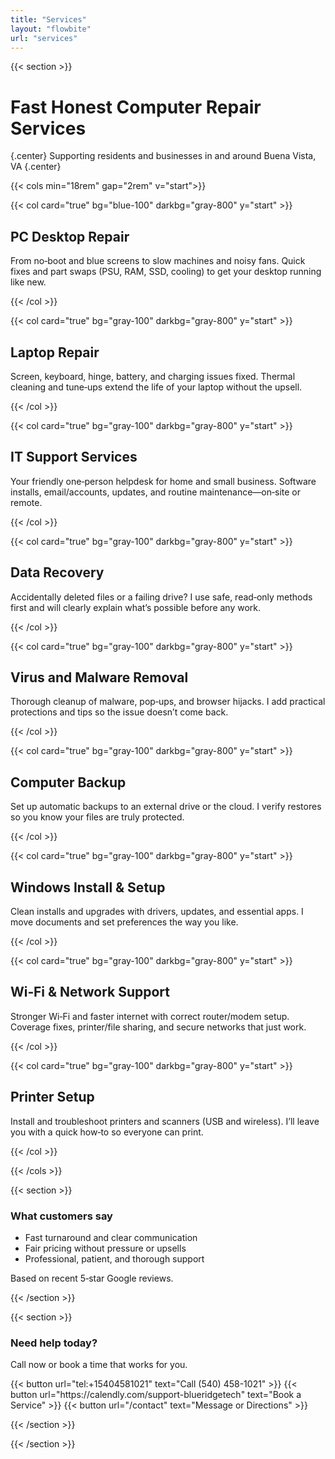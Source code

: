 ```yaml
---
title: "Services"
layout: "flowbite"
url: "services"
---
```



{{< section >}}

# Fast Honest Computer Repair Services
{.center}
Supporting residents and businesses in and around Buena Vista, VA
{.center}


{{< cols min="18rem" gap="2rem" v="start">}}

{{< col card="true" bg="blue-100" darkbg="gray-800" y="start" >}}

## PC Desktop Repair

From no‑boot and blue screens to slow machines and noisy fans. Quick fixes and part swaps (PSU, RAM, SSD, cooling) to get your desktop running like new.

{{< /col >}}

{{< col card="true" bg="gray-100" darkbg="gray-800" y="start" >}}

## Laptop Repair

Screen, keyboard, hinge, battery, and charging issues fixed. Thermal cleaning and tune‑ups extend the life of your laptop without the upsell.

{{< /col >}}

{{< col card="true" bg="gray-100" darkbg="gray-800" y="start" >}}

## IT Support Services

Your friendly one‑person helpdesk for home and small business. Software installs, email/accounts, updates, and routine maintenance—on‑site or remote.

{{< /col >}}

{{< col card="true" bg="gray-100" darkbg="gray-800" y="start" >}}

## Data Recovery

Accidentally deleted files or a failing drive? I use safe, read‑only methods first and will clearly explain what’s possible before any work.

{{< /col >}}

{{< col card="true" bg="gray-100" darkbg="gray-800" y="start" >}}

## Virus and Malware Removal

Thorough cleanup of malware, pop‑ups, and browser hijacks. I add practical protections and tips so the issue doesn’t come back.

{{< /col >}}

{{< col card="true" bg="gray-100" darkbg="gray-800" y="start" >}}

## Computer Backup

Set up automatic backups to an external drive or the cloud. I verify restores so you know your files are truly protected.

{{< /col >}}

{{< col card="true" bg="gray-100" darkbg="gray-800" y="start" >}}

## Windows Install & Setup

Clean installs and upgrades with drivers, updates, and essential apps. I move documents and set preferences the way you like.

{{< /col >}}

{{< col card="true" bg="gray-100" darkbg="gray-800" y="start" >}}

## Wi‑Fi & Network Support

Stronger Wi‑Fi and faster internet with correct router/modem setup. Coverage fixes, printer/file sharing, and secure networks that just work.

{{< /col >}}

{{< col card="true" bg="gray-100" darkbg="gray-800" y="start" >}}

## Printer Setup

Install and troubleshoot printers and scanners (USB and wireless). I’ll leave you with a quick how‑to so everyone can print.

{{< /col >}}

{{< /cols >}}

{{< section >}}

### What customers say

- Fast turnaround and clear communication
- Fair pricing without pressure or upsells
- Professional, patient, and thorough support

Based on recent 5‑star Google reviews.

{{< /section >}}

{{< section >}}

<div class="text-center max-w-3xl mx-auto">
	<h3 class="text-2xl font-semibold mb-2">Need help today?</h3>
	<p class="mb-4">Call now or book a time that works for you.</p>
	<div class="flex flex-wrap items-center justify-center gap-3">
		{{< button url="tel:+15404581021" text="Call (540) 458-1021" >}}
		{{< button url="https://calendly.com/support-blueridgetech" text="Book a Service" >}}
		{{< button url="/contact" text="Message or Directions" >}}
	</div>
</div>

{{< /section >}}

{{< /section >}}

